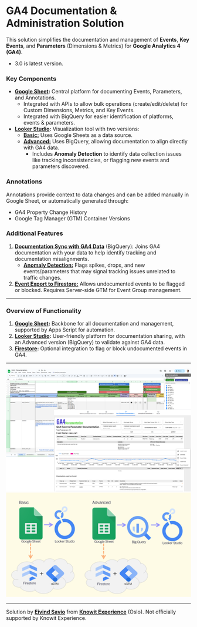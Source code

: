 # GA4 Documentation & Administration Solution

This solution simplifies the documentation and management of **Events**, **Key Events**, and **Parameters** (Dimensions & Metrics) for **Google Analytics 4 (GA4)**.

* 3.0 is latest version.

### Key Components
- **[Google Sheet](Google-Sheet):** Central platform for documenting Events, Parameters, and Annotations. 
  - Integrated with APIs to allow bulk operations (create/edit/delete) for Custom Dimensions, Metrics, and Key Events.
  - Integrated with BigQuery for easier identification of platforms, events & parameters.
- **[Looker Studio](Looker-Studio):** Visualization tool with two versions:
  - **[Basic:](Looker-Studio/Basic)** Uses Google Sheets as a data source.
  - **[Advanced:](Looker-Studio/Advanced)** Uses BigQuery, allowing documentation to align directly with GA4 data.
    - Includes **Anomaly Detection** to identify data collection issues like tracking inconsistencies, or flagging new events and parameters discovered.

### Annotations
Annotations provide context to data changes and can be added manually in Google Sheet, or automatically generated through:
- GA4 Property Change History
- Google Tag Manager (GTM) Container Versions

### Additional Features
1. **[Documentation Sync with GA4 Data](BigQuery)** (BigQuery): Joins GA4 documentation with your data to help identify tracking and documentation misalignments.
	* **[Anomaly Detection:](BigQuery/Anomaly-Detection)** Flags spikes, drops, and new events/parameters that may signal tracking issues unrelated to traffic changes.
3. **[Event Export to Firestore:](Firestore)** Allows undocumented events to be flagged or blocked. Requires Server-side GTM for Event Group management.

---

### Overview of Functionality

1. **[Google Sheet](Google-Sheet):** Backbone for all documentation and management, supported by Apps Script for automation.
2. **[Looker Studio](Looker-Studio):** User-friendly platform for documentation sharing, with an Advanced version (BigQuery) to validate against GA4 data.
3. **[Firestore](Firestore):** Optional integration to flag or block undocumented events in GA4.

---

<img src="Google-Sheet/images/ga4-documentation_looker-studio-google-sheet.png" alt="GA4 Documentation Overview" />

<img src="BigQuery/images/ga4-documentation_basic-vs-advanced-illustration.png" alt="Basic versus Advanced documentation solution illustration" />

---

Solution by [**Eivind Savio**](https://www.savio.no/google-analytics/ga4-documentation-events-parameters-annotations) from [**Knowit Experience**](https://www.knowit.no/om-oss/experience/) (Oslo). Not officially supported by Knowit Experience.
